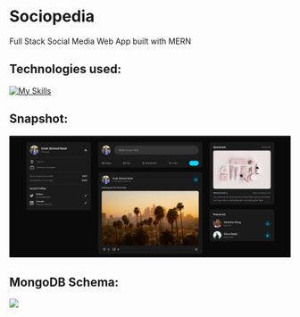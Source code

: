 # Sociopedia
Full Stack Social Media Web App built with MERN

## Technologies used:
[![My Skills](https://skillicons.dev/icons?i=react,redux,materialui,nodejs,express,mongodb,vercel)](https://skillicons.dev)



## Snapshot:
<img src="dark_theme_ss.png" width="1200">

## MongoDB Schema:
<img src="server/sociopedia-schema.png" width="600">



